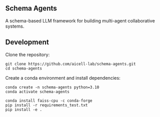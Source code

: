 ## Schema Agents

A schema-based LLM framework for building multi-agent collaborative systems.

## Development

Clone the repository:

```
git clone https://github.com/aicell-lab/schema-agents.git
cd schema-agents
```

Create a conda environment and install dependencies:


```
conda create -n schema-agents python=3.10
conda activate schema-agents
```

```
conda install faiss-cpu -c conda-forge
pip install -r requirements_test.txt
pip install -e .
```